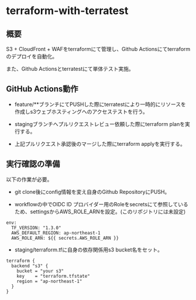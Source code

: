 # terraform-with-terratest


## 概要

S3 + CloudFront + WAFをterraformにて管理し、Github Actionsにてterraformのデプロイを自動化。

また、Github Actionsとterratestにて単体テスト実施。


## GitHub Actions動作

- feature/**ブランチにてPUSHした際にterratestにより一時的にリソースを作成しs3ウェブホスティングへのアクセステストを行う。


- stagingブランチへプルリクエストレビュー依頼した際にterraform planを実行する。


- 上記プルリクエスト承認後のマージした際にterraform applyを実行する。



## 実行確認の準備

以下の作業が必要。


- git clone後にconfig情報を変え自身のGithub RepositoryにPUSH。

- workflowの中でOIDC ID プロバイダー用のRoleをsecretsにて参照しているため、settingsからAWS_ROLE_ARNを設定。(このリポジトリには未設定)



```
env:
  TF_VERSION: "1.3.0"
  AWS_DEFAULT_REGION: ap-northeast-1
  AWS_ROLE_ARN: ${{ secrets.AWS_ROLE_ARN }} 
```

- staging/terraform.tfに自身の依存関係用s3 bucket名をセット。


```
terraform {
  backend "s3" {
    bucket = "your s3" 
    key    = "terraform.tfstate"
    region = "ap-northeast-1"
  }
}
```
